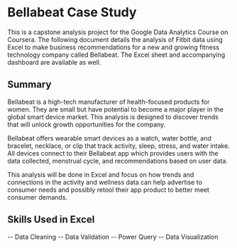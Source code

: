 # Bellabeat Case Study

This is a capstone analysis project for the Google Data Analytics Course on Coursera. The following document details the analysis of Fitbit data using Excel to make business recommendations for a new and growing fitness technology company called Bellabeat. The Excel sheet and accompanying dashboard are available as well.

## Summary

Bellabeat is a high-tech manufacturer of health-focused products for women. They are small but have potential to become a major player in the global smart device market. This analysis is designed to discover trends that will unlock growth opportunities for the company.

Bellabeat offers wearable smart devices as a watch, water bottle, and bracelet, necklace, or clip that track activity, sleep, stress, and water intake. All devices connect to their Bellabeat app which provides users with the data collected, menstrual cycle, and recommendations based on user data.

This analysis will be done in Excel and focus on how trends and connections in the activity and wellness data can help advertise to consumer needs and possibly retool their app product to better meet consumer demands.

## Skills Used in Excel
-- Data Cleaning
-- Data Validation
-- Power Query
-- Data Visualization
